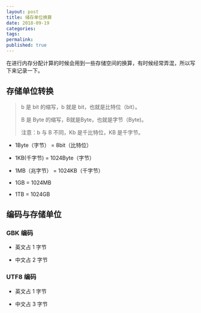 ```yaml
---
layout: post
title: 储存单位换算
date: 2018-09-19
categories: 
tags: 
permalink:
published: true
---
```


在进行内存分配计算的时候会用到一些存储空间的换算，有时候经常弄混，所以写下来记录一下。

## 存储单位转换

> b 是 bit 的缩写，b 就是 bit，也就是比特位（bit）。
>
> B 是 Byte 的缩写，B就是Byte，也就是字节（Byte)。
>
> 注意：b 与 B 不同，Kb 是千比特位，KB 是千字节。

- 1Byte（字节） = 8bit（比特位）

- 1KB(千字节) = 1024Byte（字节）

- 1MB（兆字节） = 1024KB（千字节）

- 1GB = 1024MB

- 1TB = 1024GB

## 编码与存储单位

### GBK 编码

- 英文占 1 字节

- 中文占 2 字节

### UTF8 编码

- 英文占 1 字节

- 中文占 3 字节
